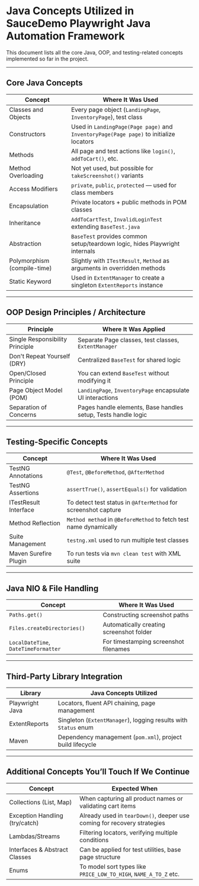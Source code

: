 
# Java Concepts Utilized in SauceDemo Playwright Java Automation Framework

This document lists all the core Java, OOP, and testing-related concepts implemented so far in the project.

---

## Core Java Concepts

| Concept | Where It Was Used |
|--------|-------------------|
| Classes and Objects | Every page object (`LandingPage`, `InventoryPage`), test class |
| Constructors | Used in `LandingPage(Page page)` and `InventoryPage(Page page)` to initialize locators |
| Methods | All page and test actions like `login()`, `addToCart()`, etc. |
| Method Overloading | Not yet used, but possible for `takeScreenshot()` variants |
| Access Modifiers | `private`, `public`, `protected` — used for class members |
| Encapsulation | Private locators + public methods in POM classes |
| Inheritance | `AddToCartTest`, `InvalidLoginTest` extending `BaseTest.java` |
| Abstraction | `BaseTest` provides common setup/teardown logic, hides Playwright internals |
| Polymorphism (compile-time) | Slightly with `ITestResult`, `Method` as arguments in overridden methods |
| Static Keyword | Used in `ExtentManager` to create a singleton `ExtentReports` instance |

---

## OOP Design Principles / Architecture

| Principle | Where It Was Applied |
|----------|----------------------|
| Single Responsibility Principle | Separate Page classes, test classes, `ExtentManager` |
| Don't Repeat Yourself (DRY) | Centralized `BaseTest` for shared logic |
| Open/Closed Principle | You can extend `BaseTest` without modifying it |
| Page Object Model (POM) | `LandingPage`, `InventoryPage` encapsulate UI interactions |
| Separation of Concerns | Pages handle elements, Base handles setup, Tests handle logic |

---

## Testing-Specific Concepts

| Concept | Where It Was Used |
|--------|--------------------|
| TestNG Annotations | `@Test`, `@BeforeMethod`, `@AfterMethod` |
| TestNG Assertions | `assertTrue()`, `assertEquals()` for validation |
| ITestResult Interface | To detect test status in `@AfterMethod` for screenshot capture |
| Method Reflection | `Method method` in `@BeforeMethod` to fetch test name dynamically |
| Suite Management | `testng.xml` used to run multiple test classes |
| Maven Surefire Plugin | To run tests via `mvn clean test` with XML suite |

---

## Java NIO & File Handling

| Concept | Where It Was Used |
|--------|-------------------|
| `Paths.get()` | Constructing screenshot paths |
| `Files.createDirectories()` | Automatically creating screenshot folder |
| `LocalDateTime`, `DateTimeFormatter` | For timestamping screenshot filenames |

---

## Third-Party Library Integration

| Library | Java Concepts Utilized |
|--------|------------------------|
| Playwright Java | Locators, fluent API chaining, page management |
| ExtentReports | Singleton (`ExtentManager`), logging results with `Status` enum |
| Maven | Dependency management (`pom.xml`), project build lifecycle |

---

## Additional Concepts You’ll Touch If We Continue

| Concept | Expected When |
|--------|----------------|
| Collections (List, Map) | When capturing all product names or validating cart items |
| Exception Handling (try/catch) | Already used in `tearDown()`, deeper use coming for recovery strategies |
| Lambdas/Streams | Filtering locators, verifying multiple conditions |
| Interfaces & Abstract Classes | Can be applied for test utilities, base page structure |
| Enums | To model sort types like `PRICE_LOW_TO_HIGH`, `NAME_A_TO_Z` etc.
